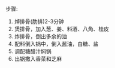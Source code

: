  步骤:

1. 焯排骨(肋排)2-3分钟
2. 煲排骨，加入葱、姜、料酒、八角、桂皮
3. 炸排骨，倒出多余的油
4. 配料倒入锅中，倒入酱油，白糖、盐
5. 调配糖醋汁焖锅
6. 出锅撒入香菜和芝麻
